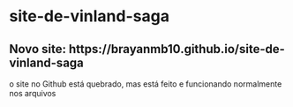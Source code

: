 # site-de-vinland-saga

<h2>Novo site:  https://brayanmb10.github.io/site-de-vinland-saga </h2>

o site no Github está quebrado, mas está feito e funcionando normalmente nos arquivos 
